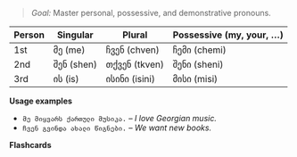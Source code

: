 
> *Goal:* Master personal, possessive, and demonstrative pronouns.

| Person | Singular | Plural | Possessive (my, your, …) |
|--------|----------|--------|--------------------------|
| 1st    | მე (me)  | ჩვენ (chven) | ჩემი (chemi) |
| 2nd    | შენ (shen) | თქვენ (tkven) | შენი (sheni) |
| 3rd    | ის (is) | ისინი (isini) | მისი (misi) |

**Usage examples**

- `მე მიყვარს ქართული მუსიკა.` – *I love Georgian music.*
- `ჩვენ გვინდა ახალი წიგნები.` – *We want new books.*

**Flashcards**
